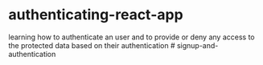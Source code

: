 # authenticating-react-app
learning how to authenticate an user and to provide or deny any access to the protected data based on their authentication
#   s i g n u p - a n d - a u t h e n t i c a t i o n  
 